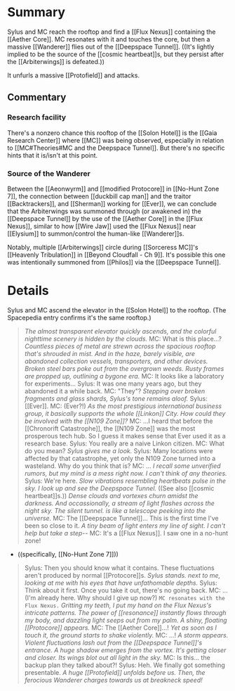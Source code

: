 # Summary
Sylus and MC reach the rooftop and find a [[Flux Nexus]] containing the [[Aether Core]]. MC resonates with it and touches the core, but then a massive [[Wanderer]] flies out of the [[Deepspace Tunnel]]. ((It's lightly implied to be the source of the [[cosmic heartbeat]]s, but they persist after the [[Arbiterwings]] is defeated.))

It unfurls a massive [[Protofield]] and attacks.

## Commentary

### Research facility
There's a nonzero chance this rooftop of the [[Solon Hotel]] is the [[Gaia Research Center]] where [[MC]] was being observed, especially in relation to [[MC#Theories#MC and the Deepspace Tunnel]]. But there's no specific hints that it is/isn't at this point.

### Source of the Wanderer
Between the [[Aeonwyrm]] and [[modified Protocore]] in [[No-Hunt Zone 7]], the connection between [[duckbill cap man]] and the traitor [[Backtrackers]], and [[Sherman]] working for [[Ever]], we can conclude that the Arbiterwings was summoned through (or awakened in) the [[Deepspace Tunnel]] by the use of the [[Aether Core]] in the [[Flux Nexus]], similar to how [[Wire Jaw]] used the [[Flux Nexus]] near [[Elysium]] to summon/control the human-like [[Wanderer]]s.

Notably, multiple [[Arbiterwings]] circle during [[Sorceress MC]]'s [[Heavenly Tribulation]] in [[Beyond Cloudfall - Ch 9]]. It's possible this one was intentionally summoned from [[Philos]] via the [[Deepspace Tunnel]].

# Details
Sylus and MC ascend the elevator in the [[Solon Hotel]] to the rooftop. (The Spacepedia entry confirms it's the same rooftop.)
> *The almost transparent elevator quickly ascends, and the colorful nighttime scenery is hidden by the clouds.*
> MC: What is this place...?
> *Countless pieces of metal are strewn across the spacious rooftop that's shrouded in mist. And in the haze, barely visible, are abandoned collection vessels, transporters, and other devices. Broken steel bars poke out from the overgrown weeds. Rusty frames are propped up, outlining a bygone era.*
> MC: It looks like a laboratory for experiments...
> Sylus: It was one many years ago, but they abandoned it a while back.
> MC: "They"?
> *Stepping over broken fragments and glass shards, Sylus's tone remains aloof.*
> Sylus: [[Ever]].
> MC: (Ever?!)
> *As the most prestigious international business group, it basically supports the whole [[Linkon]] City. How could they be involved with the [[N109 Zone]]?*
> MC: ...I heard that before the [[Chronorift Catastrophe]], the [[N109 Zone]] was the most prosperous tech hub. So I guess it makes sense that Ever used it as a research base.
> Sylus: You really are a naive Linkon citizen.
> MC: What do you mean?
> *Sylus gives me a look.*
> Sylus: Many locations were affected by that catastrophe, yet only the N109 Zone turned into a wasteland. Why do you think that is?
> MC: ...
> *I recall some unverified rumors, but my mind is a mess right now. I can't think of any theories.*
> Sylus: We're here.
> *Slow vibrations resembling heartbeats pulse in the sky. I look up and see the Deepspace Tunnel.* ((See also [[cosmic heartbeat]]s.))
> *Dense clouds and vortexes churn amidst the darkness. And occassionally, a stream of light flashes across the night sky. The silent tunnel. is like a telescope peeking into the universe.*
> MC: The [[Deepspace Tunnel]]... This is the first time I've been so close to it.
> *A tiny beam of light enters my line of sight. I can't help but take a step--*
> MC: It's a [[Flux Nexus]]. I saw one in a no-hunt zone!
* ((specifically, [[No-Hunt Zone 7]]))

> Sylus: Then you should know what it contains. These fluctuations aren't produced by normal [[Protocore]]s.
> *Sylus stands. next to me, looking at me with his eyes that have unfathomable depths.*
> Sylus: Think about it first. Once you take it out, there's no going back.
> MC: ... (I'm already here. Why should I give up now?)
> `MC resonates with the Flux Nexus.`
> *Gritting my teeth, I put my hand on the Flux Nexus's intricate patterns. The power of [[resonance]] instantly flows through my body, and dazzling light seeps out from my palm. A shiny, floating [[Protocore]] appears.*
> MC: The [[Aether Core]]...!
> *Yet as soon as I touch it, the ground starts to shake violently.*
> MC: ...!
> *A storm appears. Violent fluctuations lash out from the [[Deepspace Tunnel]]'s entrance.
> A huge shadow emerges from the vortex. It's getting closer and closer. Its wings blot out all light in the sky.*
> MC: Is this... the backup plan they talked about?!
> Sylus: Heh. We finally got something presentable.
> *A huge [[Protofield]] unfolds before us. Then, the ferocious Wanderer charges towards us at breakneck speed!*
